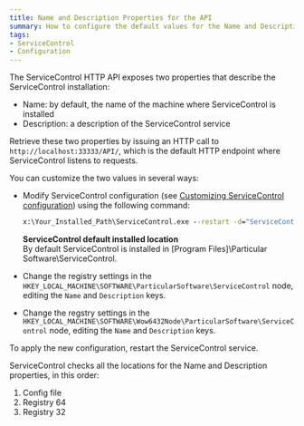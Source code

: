 ```yaml
---
title: Name and Description Properties for the API
summary: How to configure the default values for the Name and Description properties of the ServiceControl API
tags:
- ServiceControl
- Configuration
---
```

The ServiceControl HTTP API exposes two properties that describe the ServiceControl installation:

* Name: by default, the name of the machine where ServiceControl is installed
* Description: a description of the ServiceControl service

Retrieve these two properties by issuing an HTTP call to `http://localhost:33333/API/`, which is the default HTTP endpoint where ServiceControl listens to requests.

You can customize the two values in several ways:

* Modify ServiceControl configuration (see [Customizing ServiceControl configuration](creating-config-file)) using the following command:
  ```bat
  x:\Your_Installed_Path\ServiceControl.exe --restart -d="ServiceControl/Name==YourFavoriteName" -d="ServiceControl/Description==ServiceControl service description"
  ```

  <p class="alert alert-info">
  <strong>ServiceControl default installed location</strong><br/>
  By default ServiceControl is installed in [Program Files]\Particular Software\ServiceControl.
  </p>

* Change the registry settings in the `HKEY_LOCAL_MACHINE\SOFTWARE\ParticularSoftware\ServiceControl` node, editing the `Name` and `Description` keys.
* Change the regstry settings in the `HKEY_LOCAL_MACHINE\SOFTWARE\Wow6432Node\ParticularSoftware\ServiceControl` node, editing the `Name` and `Description` keys.

To apply the new configuration, restart the ServiceControl service.

ServiceControl checks all the locations for the Name and Description properties, in this order:

1. Config file
1. Registry 64
1. Registry 32

